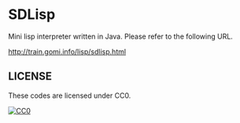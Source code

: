 # SDLisp

Mini lisp interpreter written in Java. Please refer to the following URL.

http://train.gomi.info/lisp/sdlisp.html

## LICENSE

These codes are licensed under CC0.

[![CC0](http://i.creativecommons.org/p/zero/1.0/88x31.png "CC0")](https://creativecommons.org/publicdomain/zero/1.0/)
